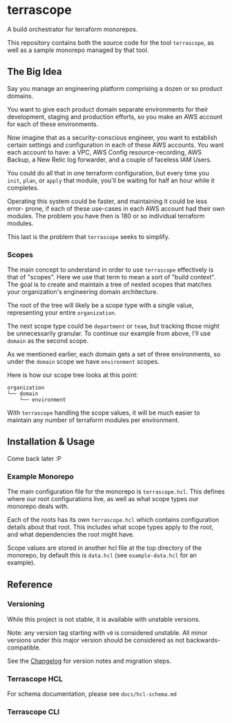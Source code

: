 # terrascope

A build orchestrator for terraform monorepos.

This repository contains both the source code for the tool `terrascope`, as well
as a sample monorepo managed by that tool.

## The Big Idea

Say you manage an engineering platform comprising a dozen or so product domains.

You want to give each product domain separate environments for their development,
staging and production efforts, so you make an AWS account for each of these
environments.

Now imagine that as a security-conscious engineer, you want to establish certain
settings and configuration in each of these AWS accounts. You want each account
to have: a VPC, AWS Config resource-recording, AWS Backup, a New Relic log
forwarder, and a couple of faceless IAM Users.

You could do all that in one terraform configuration, but every time you `init`,
`plan`, or `apply` that module, you'll be waiting for half an hour while it
completes.

Operating this system could be faster, and maintaining it could be less error-
prone, if each of these use-cases in each AWS account had their own modules. The
problem you have then is 180 or so individual terraform modules.

This last is the problem that `terrascope` seeks to simplify.

### Scopes

The main concept to understand in order to use `terrascope` effectively is that
of "scopes". Here we use that term to mean a sort of "build context". The goal
is to create and maintain a tree of nested scopes that matches your
organization's engineering domain architecture.

The root of the tree will likely be a scope type with a single value,
representing your entire `organization`.

The next scope type could be `department` or `team`, but tracking those might be
unnecessarily granular. To continue our example from above, I'll use `domain`
as the second scope.

As we mentioned earlier, each domain gets a set of three environments, so under
the `domain` scope we have `environment` scopes.

Here is how our scope tree looks at this point:

```text
organization
└── domain
    └── environment
```

With `terrascope` handling the scope values, it will be much easier to maintain
any number of terraform modules per environment.

## Installation & Usage

Come back later :P

### Example Monorepo

The main configuration file for the monorepo is `terrascope.hcl`. This defines
where our root configurations live, as well as what scope types our monorepo
deals with.

Each of the roots has its own `terrascope.hcl` which contains configuration
details about that root. This includes what scope types apply to the root, and
what dependencies the root might have.

Scope values are stored in another hcl file at the top directory of the
monorepo, by default this is `data.hcl` (see `example-data.hcl` for an example).

## Reference

### Versioning

While this project is not stable, it is available with unstable versions.

Note: any version tag starting with `v0` is considered unstable. All minor versions under this major version should be considered as not
backwards-compatible.

See the [Changelog](./CHANGELOG.md) for version notes and migration steps.

### Terrascope HCL

For schema documentation, please see `docs/hcl-schema.md`

### Terrascope CLI
